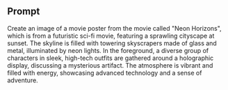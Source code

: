 ## Prompt

Create an image of a movie poster from the movie called "Neon Horizons", which is from a futuristic sci-fi movie, featuring a sprawling cityscape at sunset. The skyline is filled with towering skyscrapers made of glass and metal, illuminated by neon lights. In the foreground, a diverse group of characters in sleek, high-tech outfits are gathered around a holographic display, discussing a mysterious artifact. The atmosphere is vibrant and filled with energy, showcasing advanced technology and a sense of adventure.

